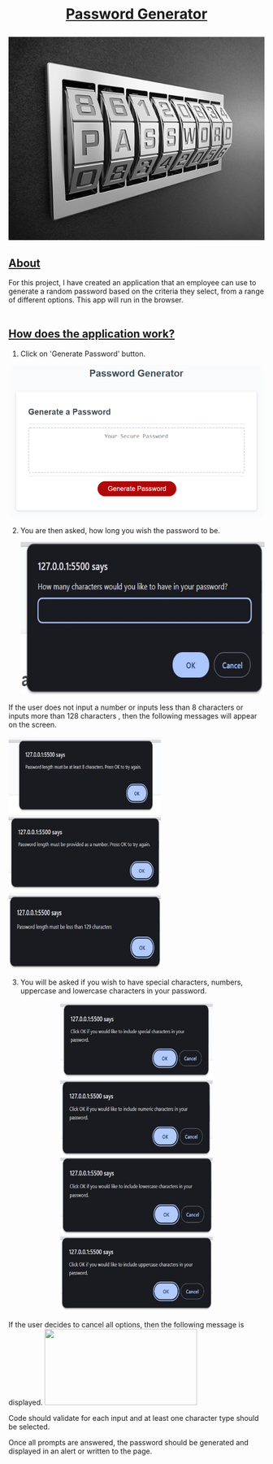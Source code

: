 # <p align="center"><ins>Password Generator</ins></p>

<p align="center">
  <img width="100%" height="400" src="https://github.com/HJandu/password_generator/blob/main/images/strong-random-password.jpg">
</p>

## <ins>About</ins>
For this project, I have created an application that an employee can use to generate a random password based on the criteria they select, from a range of different options. This app will run in the browser. 
<br> <br>

## <ins>How does the application work?</ins>
1. Click on 'Generate Password' button.

<p align="center">
  <img width="500" height="300" src="https://github.com/HJandu/password_generator/blob/main/images/05-javascript-challenge-demo.png">
</p>

2. You are then asked, how long you wish the password to be.
   <p align="center">
     <img width="500" height="300" src="https://github.com/HJandu/password_generator/blob/main/images/first_box.jpg">
   </p>
If the user does not input a number or inputs less than 8 characters or inputs more than 128 characters , then the following messages will appear on the screen. <br><br>
<img width="300" height="150" src="https://github.com/HJandu/password_generator/blob/main/images/length.jpg">
<img width="300" height="150" src="https://github.com/HJandu/password_generator/blob/main/images/must_be_number.jpg">
<img width="300" height="150" src="https://github.com/HJandu/password_generator/blob/main/images/less_than.jpg">
<br>

3. You will be asked if you wish to have special characters, numbers, uppercase and lowercase characters in your password. <br>
<p align="center">
<img width="300" height="150" src="https://github.com/HJandu/password_generator/blob/main/images/special_char.jpg"><img width="300" height="150" src="https://github.com/HJandu/password_generator/blob/main/images/numerical_char.jpg"><br> 
<img width="300" height="150" src="https://github.com/HJandu/password_generator/blob/main/images/lowercase.jpg"><img width="300" height="150" src="https://github.com/HJandu/password_generator/blob/main/images/uppercase.jpg">
</p>

  If the user decides to cancel all options, then the following message is displayed. 
  <img width="300" height="150" src="">

  



Code should validate for each input and at least one character type should be selected.

Once all prompts are answered, the password should be generated and displayed in an alert or written to the page.
